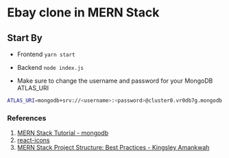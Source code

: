 # Ebay clone in MERN Stack

## Start By
- Frontend
`yarn start`


- Backend
`node index.js`

- Make sure to change the username and password for your MongoDB ATLAS_URI
```bash
ATLAS_URI=mongodb+srv://<username>:<password>@cluster0.vr0db7g.mongodb.net/?retryWrites=true&w=majority
```



### References 

1. [MERN Stack Tutorial - mongodb](https://www.mongodb.com/languages/mern-stack-tutorial)
2. [react-icons](https://react-icons.github.io/)
3. [MERN Stack Project Structure: Best Practices - Kingsley Amankwah](https://dev.to/kingsley/mern-stack-project-structure-best-practices-2adk)